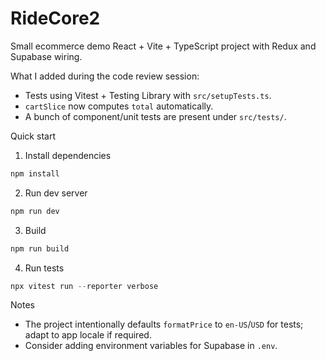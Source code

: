 # RideCore2

Small ecommerce demo React + Vite + TypeScript project with Redux and Supabase wiring.

What I added during the code review session:
- Tests using Vitest + Testing Library with `src/setupTests.ts`.
- `cartSlice` now computes `total` automatically.
- A bunch of component/unit tests are present under `src/tests/`.

Quick start
1. Install dependencies

```powershell
npm install
```

2. Run dev server

```powershell
npm run dev
```

3. Build

```powershell
npm run build
```

4. Run tests

```powershell
npx vitest run --reporter verbose
```

Notes
- The project intentionally defaults `formatPrice` to `en-US`/`USD` for tests; adapt to app locale if required.
- Consider adding environment variables for Supabase in `.env`.
